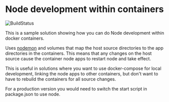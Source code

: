 # Node development within containers

![BuildStatus](https://travis-ci.org/stevenalexander/node-dev-with-docker-compose.svg?branch=master)

This is a sample solution showing how you can do Node development within docker containers.

Uses [nodemon](https://github.com/remy/nodemon) and volumes that map the host source directories to the app directories in the containers. This means that any changes on the host source cause the container node apps to restart node and take effect. 

This is useful in solutions where you want to use docker-compose for local development, linking the node apps to other containers, but don't want to have to rebuild the containers for all source changes.

For a production version you would need to switch the start script in package.json to use node.
